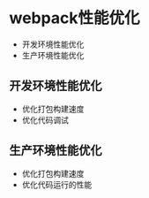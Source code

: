 <!--
 * @Author: your name
 * @Date: 2020-10-07 16:59:36
 * @LastEditTime: 2020-10-07 17:01:19
 * @LastEditors: your name
 * @Description: In User Settings Edit
 * @FilePath: \webpack\18.优化配置介绍\README.MD
-->
# webpack性能优化
* 开发环境性能优化
* 生产环境性能优化

## 开发环境性能优化
* 优化打包构建速度
* 优化代码调试

## 生产环境性能优化
* 优化打包构建速度
* 优化代码运行的性能